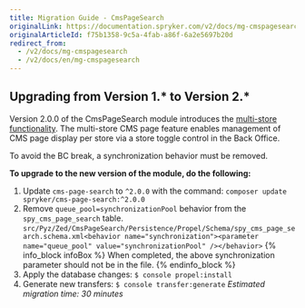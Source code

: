 ```yaml
---
title: Migration Guide - CmsPageSearch
originalLink: https://documentation.spryker.com/v2/docs/mg-cmspagesearch
originalArticleId: f75b1358-9c5a-4fab-a86f-6a2e5697b20d
redirect_from:
  - /v2/docs/mg-cmspagesearch
  - /v2/docs/en/mg-cmspagesearch
---
```


## Upgrading from Version 1.* to Version 2.*
Version 2.0.0 of the CmsPageSearch module introduces the [multi-store functionality](https://documentation.spryker.com/v2/docs/cms-pages-overview). The multi-store CMS page feature enables management of CMS page display per store via a store toggle control in the Back Office.

To avoid the BC break, a synchronization behavior must be removed.

**To upgrade to the new version of the module, do the following:**
1. Update `cms-page-search` to `^2.0.0` with the command: `composer update spryker/cms-page-search:^2.0.0`
2. Remove `queue_pool=synchronizationPool` behavior from the `spy_cms_page_search` table.
`src/Pyz/Zed/CmsPageSearch/Persistence/Propel/Schema/spy_cms_page_search.schema.xml<behavior name="synchronization"><parameter name="queue_pool" value="synchronizationPool" /></behavior>`
{% info_block infoBox %}
When completed, the above synchronization parameter should not be in the file.
{% endinfo_block %}
3. Apply the database changes:
`$ console propel:install`
4. Generate new transfers:
`$ console transfer:generate`
_Estimated migration time: 30 minutes_

<!-- Last review date: Mar 12, 2019- by Alexander Veselov, Yuliia Boiko -->

